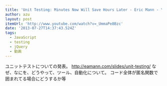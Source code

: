 ```yaml
---
title: 'Unit Testing: Minutes Now Will Save Hours Later - Eric Mann - YouTube'
author: azu
layout: post
itemUrl: 'http://www.youtube.com/watch?v=_UmmaPe8Bzc'
date: '2013-07-27T14:37:43.524Z'
tags:
  - JavaScript
  - testing
  - jQuery
  - 動画
---
```

ユニットテストについての発表。
http://eamann.com/slides/unit-testing/
なぜ、なにを、どうやって、ツール、自動化について。
コード全体が匿名関数で囲まれてる場合にどうするか等
